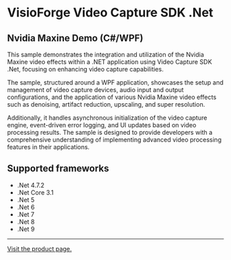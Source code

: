 ﻿# VisioForge Video Capture SDK .Net

## Nvidia Maxine Demo (C#/WPF)

This sample demonstrates the integration and utilization of the Nvidia Maxine video effects within a .NET application using Video Capture SDK .Net, focusing on enhancing video capture capabilities.

The sample, structured around a WPF application, showcases the setup and management of video capture devices, audio input and output configurations, and the application of various Nvidia Maxine video effects such as denoising, artifact reduction, upscaling, and super resolution.

Additionally, it handles asynchronous initialization of the video capture engine, event-driven error logging, and UI updates based on video processing results. The sample is designed to provide developers with a comprehensive understanding of implementing advanced video processing features in their applications.

## Supported frameworks

* .Net 4.7.2
* .Net Core 3.1
* .Net 5
* .Net 6
* .Net 7
* .Net 8
* .Net 9

---

[Visit the product page.](https://www.visioforge.com/video-capture-sdk-net)
